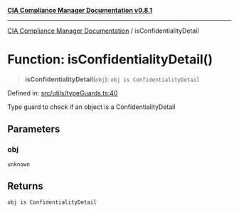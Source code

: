 [**CIA Compliance Manager Documentation v0.8.1**](../README.md)

***

[CIA Compliance Manager Documentation](../globals.md) / isConfidentialityDetail

# Function: isConfidentialityDetail()

> **isConfidentialityDetail**(`obj`): `obj is ConfidentialityDetail`

Defined in: [src/utils/typeGuards.ts:40](https://github.com/Hack23/cia-compliance-manager/blob/aea527f1006de96602c10bb201453301cffe7b07/src/utils/typeGuards.ts#L40)

Type guard to check if an object is a ConfidentialityDetail

## Parameters

### obj

`unknown`

## Returns

`obj is ConfidentialityDetail`
